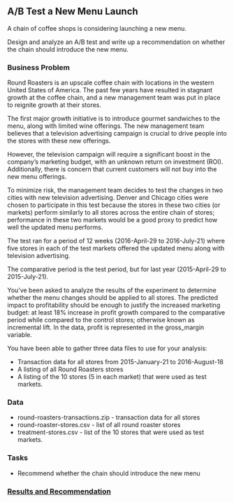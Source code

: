 ## A/B Test a New Menu Launch
A chain of coffee shops is considering launching a new menu.

Design and analyze an A/B test and write up a recommendation on whether the chain should introduce the new menu.

### Business Problem
Round Roasters is an upscale coffee chain with locations in the western United States of America. The past few years have resulted in stagnant growth at the coffee chain, and a new management team was put in place to reignite growth at their stores.

The first major growth initiative is to introduce gourmet sandwiches to the menu, along with limited wine offerings. The new management team believes that a television advertising campaign is crucial to drive people into the stores with these new offerings.

However, the television campaign will require a significant boost in the company’s marketing budget, with an unknown return on investment (ROI). Additionally, there is concern that current customers will not buy into the new menu offerings.

To minimize risk, the management team decides to test the changes in two cities with new television advertising. Denver and Chicago cities were chosen to participate in this test because the stores in these two cities (or markets) perform similarly to all stores across the entire chain of stores; performance in these two markets would be a good proxy to predict how well the updated menu performs.

The test ran for a period of 12 weeks (2016-April-29 to 2016-July-21) where five stores in each of the test markets offered the updated menu along with television advertising.

The comparative period is the test period, but for last year (2015-April-29 to 2015-July-21).

You’ve been asked to analyze the results of the experiment to determine whether the menu changes should be applied to all stores. The predicted impact to profitability should be enough to justify the increased marketing budget: at least 18% increase in profit growth compared to the comparative period while compared to the control stores; otherwise known as incremental lift. In the data, profit is represented in the gross_margin variable.

You have been able to gather three data files to use for your analysis:
- Transaction data for all stores from 2015-January-21 to 2016-August-18
- A listing of all Round Roasters stores
- A listing of the 10 stores (5 in each market) that were used as test markets.

### Data
- round-roasters-transactions.zip - transaction data for all stores
- round-roaster-stores.csv - list of all round roaster stores
- treatment-stores.csv - list of the 10 stores that were used as test markets.

### Tasks
- Recommend whether the chain should introduce the new menu

### <a href="https://github.com/ayumiohashi/udacity-business-analyst/blob/master/04-ab-test-a-new-menu-launch/results-and-recommendation.pdf">Results and Recommendation</a>
